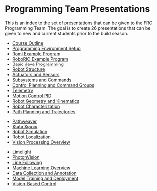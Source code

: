 # Programming Team Presentations
This is an index to the set of presentations that can be given to the FRC Programming Team.  The goal is to create 26 presentations that can be given to new and current students prior to the build season.

- [Course Outline](courseOutline.md)
- [Programming Environment Setup](envSetup.md)
- [Romi Example Program](romiExample.md)
- [RoboRIO Example Program](roboRIOExample.md)
- [Basic Java Programming](basicJava.md)
- [Robot Structure](robotStructure.md)
- [Actuators and Sensors](actuatorsSensors.md)
- [Subsystems and Commands](subsystemsCommands.md)
- [Control Planning and Command Groups](commandGroups.md)
- [Telemetry](telemetry.md)
- [Motion Control PID](pid.md)
- [Robot Geometry and Kinematics](geometryKinematics.md)
- [Robot Characterization](characterization.md)
- [Path Planning and Trajectories](trajectories.md) 
<!-- manually input trajectory -->
- [Pathweaver](pathweaver.md)
- [State Space](stateSpace.md)
- [Robot Simulation](simulation.md)
- [Robot Localization](localization.md)
- [Vision Processing Overview](visionOverview.md)
<!-- Include image processing and feature extraction -->
- [Limelight](limelight.md)
- [PhotonVision](photonvision.md)
- [Line Following](lineFollowing.md)
- [Machine Learning Overview](mlOverview.md)
- [Data Collection and Annotation](annotation.md)
- [Model Training and Deployment](training.md)
- [Vision-Based Control](control.md)